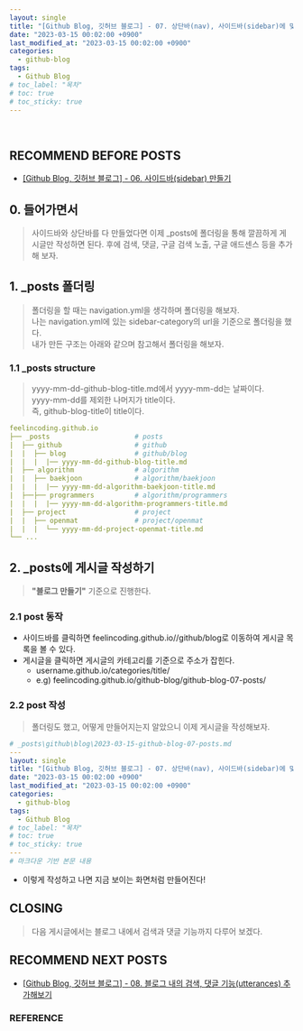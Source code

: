 ```yaml
---
layout: single
title: "[Github Blog, 깃허브 블로그] - 07. 상단바(nav), 사이드바(sidebar)에 맞추어 게시글 작성하기"
date: "2023-03-15 00:02:00 +0900"
last_modified_at: "2023-03-15 00:02:00 +0900"
categories:
  - github-blog
tags:
  - Github Blog
# toc_label: "목차"
# toc: true
# toc_sticky: true
---
```


<br/>

## RECOMMEND BEFORE POSTS

- [[Github Blog, 깃허브 블로그] - 06. 사이드바(sidebar) 만들기][github-blog-06]

## 0. 들어가면서

> 사이드바와 상단바를 다 만들었다면 이제 \_posts에 폴더링을 통해 깔끔하게 게시글만 작성하면 된다. 후에 검색, 댓글, 구글 검색 노출, 구글 애드센스 등을 추가해 보자.

## 1. \_posts 폴더링

> 폴더링을 할 때는 navigation.yml을 생각하며 폴더링을 해보자. <br> 나는 navigation.yml에 있는 sidebar-category의 url을 기준으로 폴더링을 했다. <br> 내가 만든 구조는 아래와 같으며 참고해서 폴더링을 해보자.

### 1.1 \_posts structure

> yyyy-mm-dd-github-blog-title.md에서 yyyy-mm-dd는 날짜이다. <br> yyyy-mm-dd를 제외한 나머지가 title이다. <br> 즉, github-blog-title이 title이다.

```yml
feelincoding.github.io
├── _posts                     # posts
|  ├── github                  # github
|  |  ├── blog                 # github/blog
|  |  |  |── yyyy-mm-dd-github-blog-title.md
|  ├── algorithm               # algorithm
|  |  ├── baekjoon             # algorithm/baekjoon
|  |  |  |── yyyy-mm-dd-algorithm-baekjoon-title.md
|  ├──├── programmers          # algorithm/programmers
|  |  |  |── yyyy-mm-dd-algorithm-programmers-title.md
|  ├── project                 # project
|  |  ├── openmat              # project/openmat
|  |  |  └── yyyy-mm-dd-project-openmat-title.md
└── ...
```

## 2. \_posts에 게시글 작성하기

> **"블로그 만들기"** 기준으로 진행한다.

### 2.1 post 동작

- 사이드바를 클릭하면 feelincoding.github.io//github/blog로 이동하여 게시글 목록을 볼 수 있다.
- 게시글을 클릭하면 게시글의 카테고리를 기준으로 주소가 잡힌다.
  - username.github.io/categories/title/
  - e.g) feelincoding.github.io/github-blog/github-blog-07-posts/

### 2.2 post 작성

> 폴더링도 했고, 어떻게 만들어지는지 알았으니 이제 게시글을 작성해보자.

```yml
# _posts\github\blog\2023-03-15-github-blog-07-posts.md
---
layout: single
title: "[Github Blog, 깃허브 블로그] - 07. 상단바(nav), 사이드바(sidebar)에 맞추어 게시글 작성하기"
date: "2023-03-15 00:02:00 +0900"
last_modified_at: "2023-03-15 00:02:00 +0900"
categories:
  - github-blog
tags:
  - Github Blog
# toc_label: "목차"
# toc: true
# toc_sticky: true
---
# 마크다운 기반 본문 내용
```

- 이렇게 작성하고 나면 지금 보이는 화면처럼 만들어진다!

## CLOSING

> 다음 게시글에서는 블로그 내에서 검색과 댓글 기능까지 다루어 보겠다.

## RECOMMEND NEXT POSTS

- [[Github Blog, 깃허브 블로그] - 08. 블로그 내의 검색, 댓글 기능(utterances) 추가해보기][github-blog-08]

[github-blog-06]: https://feelincoding.github.io/github-blog/github-blog-06-sidebar/
[github-blog-08]: https://feelincoding.github.io/github-blog/github-blog-06-sidebar/

### REFERENCE
